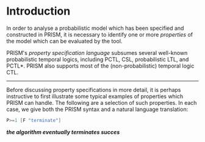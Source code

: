 # Introduction

In order to analyse a probabilistic model which has been specified and constructed in PRISM, it is necessary to identify one or more *properties* of the model which can be evaluated by the tool. 


PRISM's *property specification language* subsumes several well-known probabilistic temporal logics, including PCTL, CSL, probabilistic LTL, and PCTL*. PRISM also supports most of the (non-probabilistic) temporal logic CTL.

---
Before discussing property specifications in more detail, it is perhaps instructive to first illustrate some typical examples of properties which PRISM can handle. The following are a selection of such properties. In each case, we give both the PRISM syntax and a natural language translation:


```c
P>=1 [F "terminate"]
```
***the algorithm eventually terminates succes***